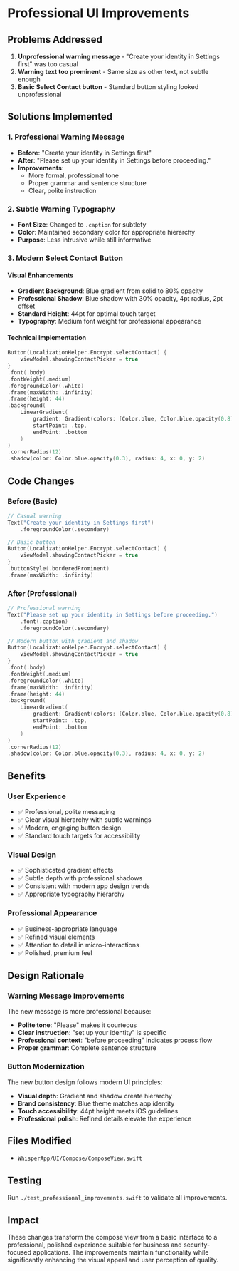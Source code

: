 # Professional UI Improvements

## Problems Addressed

1. **Unprofessional warning message** - "Create your identity in Settings first" was too casual
2. **Warning text too prominent** - Same size as other text, not subtle enough
3. **Basic Select Contact button** - Standard button styling looked unprofessional

## Solutions Implemented

### 1. Professional Warning Message
- **Before**: "Create your identity in Settings first"
- **After**: "Please set up your identity in Settings before proceeding."
- **Improvements**:
  - More formal, professional tone
  - Proper grammar and sentence structure
  - Clear, polite instruction

### 2. Subtle Warning Typography
- **Font Size**: Changed to `.caption` for subtlety
- **Color**: Maintained secondary color for appropriate hierarchy
- **Purpose**: Less intrusive while still informative

### 3. Modern Select Contact Button

#### Visual Enhancements
- **Gradient Background**: Blue gradient from solid to 80% opacity
- **Professional Shadow**: Blue shadow with 30% opacity, 4pt radius, 2pt offset
- **Standard Height**: 44pt for optimal touch target
- **Typography**: Medium font weight for professional appearance

#### Technical Implementation
```swift
Button(LocalizationHelper.Encrypt.selectContact) {
    viewModel.showingContactPicker = true
}
.font(.body)
.fontWeight(.medium)
.foregroundColor(.white)
.frame(maxWidth: .infinity)
.frame(height: 44)
.background(
    LinearGradient(
        gradient: Gradient(colors: [Color.blue, Color.blue.opacity(0.8)]),
        startPoint: .top,
        endPoint: .bottom
    )
)
.cornerRadius(12)
.shadow(color: Color.blue.opacity(0.3), radius: 4, x: 0, y: 2)
```

## Code Changes

### Before (Basic)
```swift
// Casual warning
Text("Create your identity in Settings first")
    .foregroundColor(.secondary)

// Basic button
Button(LocalizationHelper.Encrypt.selectContact) {
    viewModel.showingContactPicker = true
}
.buttonStyle(.borderedProminent)
.frame(maxWidth: .infinity)
```

### After (Professional)
```swift
// Professional warning
Text("Please set up your identity in Settings before proceeding.")
    .font(.caption)
    .foregroundColor(.secondary)

// Modern button with gradient and shadow
Button(LocalizationHelper.Encrypt.selectContact) {
    viewModel.showingContactPicker = true
}
.font(.body)
.fontWeight(.medium)
.foregroundColor(.white)
.frame(maxWidth: .infinity)
.frame(height: 44)
.background(
    LinearGradient(
        gradient: Gradient(colors: [Color.blue, Color.blue.opacity(0.8)]),
        startPoint: .top,
        endPoint: .bottom
    )
)
.cornerRadius(12)
.shadow(color: Color.blue.opacity(0.3), radius: 4, x: 0, y: 2)
```

## Benefits

### User Experience
- ✅ Professional, polite messaging
- ✅ Clear visual hierarchy with subtle warnings
- ✅ Modern, engaging button design
- ✅ Standard touch targets for accessibility

### Visual Design
- ✅ Sophisticated gradient effects
- ✅ Subtle depth with professional shadows
- ✅ Consistent with modern app design trends
- ✅ Appropriate typography hierarchy

### Professional Appearance
- ✅ Business-appropriate language
- ✅ Refined visual elements
- ✅ Attention to detail in micro-interactions
- ✅ Polished, premium feel

## Design Rationale

### Warning Message Improvements
The new message is more professional because:
- **Polite tone**: "Please" makes it courteous
- **Clear instruction**: "set up your identity" is specific
- **Professional context**: "before proceeding" indicates process flow
- **Proper grammar**: Complete sentence structure

### Button Modernization
The new button design follows modern UI principles:
- **Visual depth**: Gradient and shadow create hierarchy
- **Brand consistency**: Blue theme matches app identity
- **Touch accessibility**: 44pt height meets iOS guidelines
- **Professional polish**: Refined details elevate the experience

## Files Modified
- `WhisperApp/UI/Compose/ComposeView.swift`

## Testing
Run `./test_professional_improvements.swift` to validate all improvements.

## Impact
These changes transform the compose view from a basic interface to a professional, polished experience suitable for business and security-focused applications. The improvements maintain functionality while significantly enhancing the visual appeal and user perception of quality.